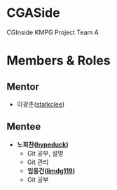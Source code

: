 # CGASide

CGInside KMPG Project Team A

# Members & Roles

## Mentor

- 이광춘([statkclee](https://github.com/statkclee))

## Mentee

- **노희찬([hypeduck](https://github.com/hypeduck))**
  - Git 공부, 설명
  - Git 관리
  - **임동건([limdg119](https://github.com/limdg119))**
  - Git 공부
  